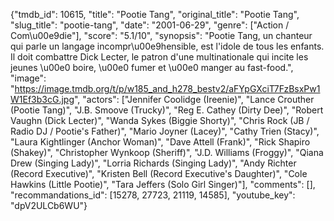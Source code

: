 {"tmdb_id": 10615, "title": "Pootie Tang", "original_title": "Pootie Tang", "slug_title": "pootie-tang", "date": "2001-06-29", "genre": ["Action / Com\u00e9die"], "score": "5.1/10", "synopsis": "Pootie Tang, un chanteur qui parle un langage incompr\u00e9hensible, est l'idole de tous les enfants. Il doit combattre Dick Lecter, le patron d'une multinationale qui incite les jeunes \u00e0 boire, \u00e0 fumer et \u00e0 manger au fast-food.", "image": "https://image.tmdb.org/t/p/w185_and_h278_bestv2/aFYpGXciT7FzBsxPw1W1Ef3b3cG.jpg", "actors": ["Jennifer Coolidge (Ireenie)", "Lance Crouther (Pootie Tang)", "J.B. Smoove (Trucky)", "Reg E. Cathey (Dirty Dee)", "Robert Vaughn (Dick Lecter)", "Wanda Sykes (Biggie Shorty)", "Chris Rock (JB / Radio DJ / Pootie's Father)", "Mario Joyner (Lacey)", "Cathy Trien (Stacy)", "Laura Kightlinger (Anchor Woman)", "Dave Attell (Frank)", "Rick Shapiro (Shakey)", "Christopher Wynkoop (Sheriff)", "J.D. Williams (Froggy)", "Qiana Drew (Singing Lady)", "Lorria Richards (Singing Lady)", "Andy Richter (Record Executive)", "Kristen Bell (Record Executive's Daughter)", "Cole Hawkins (Little Pootie)", "Tara Jeffers (Solo Girl Singer)"], "comments": [], "recommandations_id": [15278, 27723, 21119, 14585], "youtube_key": "dpV2ULCb6WU"}